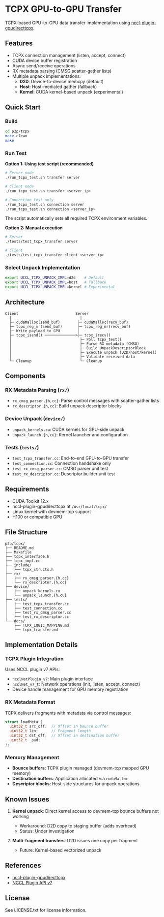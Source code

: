 # TCPX GPU-to-GPU Transfer

TCPX-based GPU-to-GPU data transfer implementation using [nccl-plugin-gpudirecttcpx](https://github.com/google/nccl-plugin-gpudirecttcpx).

## Features

- TCPX connection management (listen, accept, connect)
- CUDA device buffer registration
- Async send/receive operations
- RX metadata parsing (CMSG scatter-gather lists)
- Multiple unpack implementations:
  - **D2D**: Device-to-device memcpy (default)
  - **Host**: Host-mediated gather (fallback)
  - **Kernel**: CUDA kernel-based unpack (experimental)

## Quick Start

### Build

```bash
cd p2p/tcpx
make clean
make
```

### Run Test

**Option 1: Using test script (recommended)**

```bash
# Server node
./run_tcpx_test.sh transfer server

# Client node
./run_tcpx_test.sh transfer <server_ip>

# Connection test only
./run_tcpx_test.sh connection server
./run_tcpx_test.sh connection <server_ip>
```

The script automatically sets all required TCPX environment variables.

**Option 2: Manual execution**

```bash
# Server
./tests/test_tcpx_transfer server

# Client
./tests/test_tcpx_transfer client <server_ip>
```

### Select Unpack Implementation

```bash
export UCCL_TCPX_UNPACK_IMPL=d2d    # Default
export UCCL_TCPX_UNPACK_IMPL=host   # Fallback
export UCCL_TCPX_UNPACK_IMPL=kernel # Experimental
```

## Architecture

```
Client                          Server
  │                               │
  ├─ cudaMalloc(send_buf)        ├─ cudaMalloc(recv_buf)
  ├─ tcpx_reg_mr(send_buf)       ├─ tcpx_reg_mr(recv_buf)
  ├─ Write payload to GPU        │
  ├─ tcpx_isend() ──────────────>├─ tcpx_irecv()
  │                               ├─ Poll tcpx_test()
  │                               ├─ Parse RX metadata (CMSG)
  │                               ├─ Build UnpackDescriptorBlock
  │                               ├─ Execute unpack (D2D/host/kernel)
  │                               ├─ Validate received data
  └─ Cleanup                      └─ Cleanup
```
## Components

### RX Metadata Parsing (`rx/`)
- `rx_cmsg_parser.{h,cc}`: Parse control messages with scatter-gather lists
- `rx_descriptor.{h,cc}`: Build unpack descriptor blocks

### Device Unpack (`device/`)
- `unpack_kernels.cu`: CUDA kernels for GPU-side unpack
- `unpack_launch.{h,cu}`: Kernel launcher and configuration

### Tests (`tests/`)
- `test_tcpx_transfer.cc`: End-to-end GPU-to-GPU transfer
- `test_connection.cc`: Connection handshake only
- `test_rx_cmsg_parser.cc`: CMSG parser unit test
- `test_rx_descriptor.cc`: Descriptor builder unit test

## Requirements

- CUDA Toolkit 12.x
- nccl-plugin-gpudirecttcpx at `/usr/local/tcpx/`
- Linux kernel with devmem-tcp support
- H100 or compatible GPU

## File Structure

```
p2p/tcpx/
├── README.md
├── Makefile
├── tcpx_interface.h
├── tcpx_impl.cc
├── include/
│   └── tcpx_structs.h
├── rx/
│   ├── rx_cmsg_parser.{h,cc}
│   └── rx_descriptor.{h,cc}
├── device/
│   ├── unpack_kernels.cu
│   └── unpack_launch.{h,cu}
├── tests/
│   ├── test_tcpx_transfer.cc
│   ├── test_connection.cc
│   ├── test_rx_cmsg_parser.cc
│   └── test_rx_descriptor.cc
└── docs/
    ├── TCPX_LOGIC_MAPPING.md
    └── tcpx_transfer.md
```

## Implementation Details

### TCPX Plugin Integration

Uses NCCL plugin v7 APIs:
- `ncclNetPlugin_v7`: Main plugin interface
- `ncclNet_v7_t`: Network operations (init, listen, accept, connect)
- Device handle management for GPU memory registration

### RX Metadata Format

TCPX delivers fragments with metadata via control messages:
```c
struct loadMeta {
  uint32_t src_off;  // Offset in bounce buffer
  uint32_t len;      // Fragment length
  uint32_t dst_off;  // Offset in destination buffer
  uint32_t _pad;
};
```

### Memory Management

- **Bounce buffers**: TCPX plugin managed (devmem-tcp mapped GPU memory)
- **Destination buffers**: Application allocated via `cudaMalloc`
- **Descriptor blocks**: Host-side structures for unpack operations

## Known Issues

1. **Kernel unpack**: Direct kernel access to devmem-tcp bounce buffers not working
   - Workaround: D2D copy to staging buffer (adds overhead)
   - Status: Under investigation

2. **Multi-fragment transfers**: D2D issues one copy per fragment
   - Future: Kernel-based vectorized unpack

## References

- [nccl-plugin-gpudirecttcpx](https://github.com/google/nccl-plugin-gpudirecttcpx)
- [NCCL Plugin API v7](https://github.com/NVIDIA/nccl/blob/master/src/include/net.h)

## License

See LICENSE.txt for license information.

